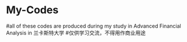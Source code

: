 # My-Codes
#all of these codes are produced during my study in Advanced Financial Analysis in 兰卡斯特大学
#仅供学习交流，不得用作商业用途
